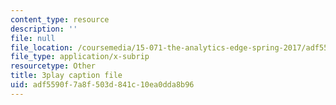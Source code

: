 ```yaml
---
content_type: resource
description: ''
file: null
file_location: /coursemedia/15-071-the-analytics-edge-spring-2017/adf5590f7a8f503d841c10ea0dda8b96_Vd6yR63nfHY.vtt
file_type: application/x-subrip
resourcetype: Other
title: 3play caption file
uid: adf5590f-7a8f-503d-841c-10ea0dda8b96
---
```

